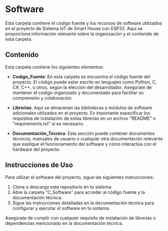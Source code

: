 # Software

Esta carpeta contiene el código fuente y los recursos de software utilizados en el proyecto de Sistema IoT de Smart House con ESP32. Aquí se proporciona información relevante sobre la organización y el contenido de esta carpeta.

## Contenido

Esta carpeta contiene los siguientes elementos:

- **Codigo_Fuente**: En esta carpeta se encuentra el código fuente del proyecto. El código puede estar escrito en lenguajes como Python, C, C#, C++, u otros, según la elección del desarrollador. Asegúrate de mantener el código organizado y documentado para facilitar su comprensión y colaboración.

- **Librerias**: Aquí se almacenan las bibliotecas y módulos de software adicionales utilizados en el proyecto. Es importante especificar los requisitos de instalación de estas librerías en un archivo "README" o "requirements.txt" si es necesario.

- **Documentación_Tecnica**: Esta sección puede contener documentos técnicos, manuales de usuario o cualquier otra documentación relevante que explique el funcionamiento del software y cómo interactúa con el hardware del proyecto.

## Instrucciones de Uso

Para utilizar el software del proyecto, sigue las siguientes instrucciones:

1. Clona o descarga este repositorio en tu sistema.
2. Abre la carpeta "C_Software" para acceder al código fuente y la documentación técnica.
3. Sigue las instrucciones detalladas en la documentación técnica para configurar y ejecutar el software en tu sistema.

Asegúrate de cumplir con cualquier requisito de instalación de librerías o dependencias mencionado en la documentación técnica.

